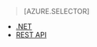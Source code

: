 > [AZURE.SELECTOR]
- [.NET](/documentation/articles/media-services-dotnet-how-to-use/)
- [REST API](/documentation/articles/media-services-rest-how-to-use/)

<!---HONumber=67-->